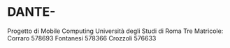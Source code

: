 # DANTE-
Progetto di Mobile Computing 
Università degli Studi di Roma Tre
Matricole:
Corraro 578693
Fontanesi 578366
Crozzoli 576633
